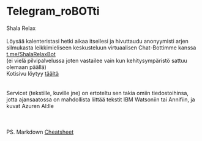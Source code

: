# Telegram_roBOTti
Shala Relax
<br />
<br />
Löysää kalenteristasi hetki aikaa itsellesi ja hivuttaudu anonyymisti arjen silmukasta leikkimieliseen keskusteluun virtuaalisen Chat-Bottimme kanssa
<br />
[t.me/ShalaRelaxBot](t.me/ShalaRelaxBot "TelegramBotProfile")
<br />
(ei vielä pilvipalvelussa joten vastailee vain kun kehitysympäristö sattuu olemaan päällä)
<br />
Kotisivu löytyy [täältä](https://www.facebook.com/Shala-Relax-106964701035295 "Shala Relax Facebook sivu")
<br />
<br />
<br />
Servicet (tekstille, kuville jne) on ertoteltu sen takia omiin tiedostoihinsa, jotta ajansaatossa on mahdollista liittää tekstit IBM Watsoniin tai Annifiin, ja kuvat Azuren AI:lle 
<br />
<br />
<br />
<br />
PS. Markdown [Cheatsheet](https://github.com/adam-p/markdown-here/wiki/Markdown-Cheatsheet "Adam Pritchard repo")